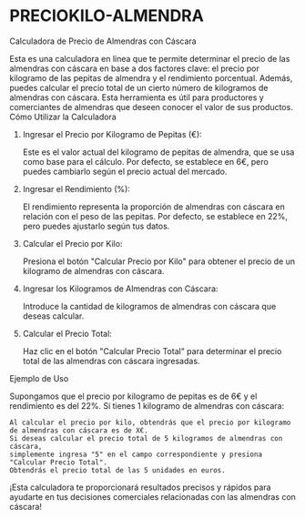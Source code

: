 # PRECIOKILO-ALMENDRA

Calculadora de Precio de Almendras con Cáscara

Esta es una calculadora en línea que te permite determinar el precio de las almendras con cáscara 
en base a dos factores clave: el precio por kilogramo de las pepitas de almendra y el rendimiento porcentual.
Además, puedes calcular el precio total de un cierto número de kilogramos de almendras con cáscara. 
Esta herramienta es útil para productores y comerciantes de almendras que deseen conocer el valor de sus productos.
Cómo Utilizar la Calculadora

1. Ingresar el Precio por Kilogramo de Pepitas (€):

    Este es el valor actual del kilogramo de pepitas de almendra, que se usa como base para el cálculo.
    Por defecto, se establece en 6€, pero puedes cambiarlo según el precio actual del mercado.

2. Ingresar el Rendimiento (%):

    El rendimiento representa la proporción de almendras con cáscara en relación con el peso de las pepitas.
    Por defecto, se establece en 22%, pero puedes ajustarlo según tus datos.

3. Calcular el Precio por Kilo:

    Presiona el botón "Calcular Precio por Kilo" para obtener el precio de un kilogramo de almendras con cáscara.

4. Ingresar los Kilogramos de Almendras con Cáscara:

    Introduce la cantidad de kilogramos de almendras con cáscara que deseas calcular.

5. Calcular el Precio Total:

    Haz clic en el botón "Calcular Precio Total" para determinar el precio total de las almendras con cáscara ingresadas.

Ejemplo de Uso

Supongamos que el precio por kilogramo de pepitas es de 6€ y el rendimiento es del 22%. 
Si tienes 1 kilogramo de almendras con cáscara:

    Al calcular el precio por kilo, obtendrás que el precio por kilogramo de almendras con cáscara es de X€.
    Si deseas calcular el precio total de 5 kilogramos de almendras con cáscara,
    simplemente ingresa "5" en el campo correspondiente y presiona "Calcular Precio Total".
    Obtendrás el precio total de las 5 unidades en euros.

¡Esta calculadora te proporcionará resultados precisos y rápidos para ayudarte en tus
decisiones comerciales relacionadas con las almendras con cáscara!
